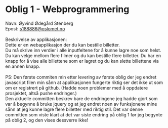 # Oblig 1 - Webprogrammering

Navn: Øyvind Ødegård Stenberg <br/>
Epost: s188886@oslomet.no
<br/>
<br/>
Beskrivelse av applikasjonen: <br/>
Dette er en webapplikasjon der du kan bestille billetter. <br/>
Du må skrive inn verdier i alle inputfeltene for å kunne lagre noe som helst. 
Du kan velge mellom flere filmer og du kan bestille flere billetter.
Du har en knapp for å vise alle billettene som er lagret og du kan slette billettene via en annen knapp.
<br/>
<br/>
PS: Den første commiten min etter levering av første oblig der jeg endret javascript filen min sånn at applikasjonen fungerte riktig ser det ikke ut som om er registrert på github. (Hadde noen problemer med å oppdatere prosjektet, altså pushe endringer.) <br/>
Den aktuelle committen beskrev bare de endringene jeg hadde gjort som var å begynne å bruke jquery og at jeg endret noen av funksjonene mine sånn at jeg kunne lagre flere billetter med riktig stil. Det var denne committen som viste klart at det var siste endring på oblig 1 før jeg begynte på oblig 2, og den vises dessverre ikke!

